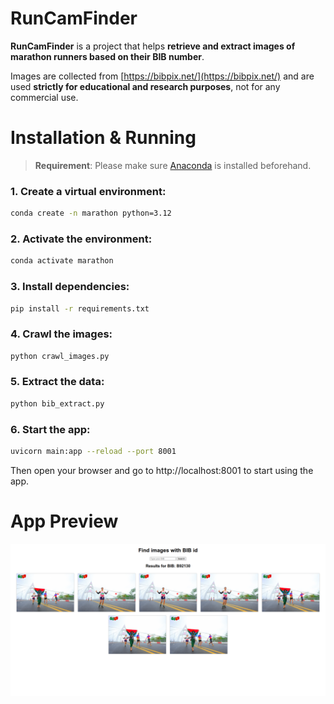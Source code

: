 # RunCamFinder
**RunCamFinder** is a project that helps **retrieve and extract images of marathon runners based on their BIB number**.

Images are collected from [https://bibpix.net/](https://bibpix.net/) and are used **strictly for educational and research purposes**, not for any commercial use.

# Installation & Running

> **Requirement**: Please make sure [Anaconda](https://www.anaconda.com/) is installed beforehand.

### 1. Create a virtual environment:
```bash
conda create -n marathon python=3.12
```

### 2. Activate the environment:
```bash
conda activate marathon
```

### 3. Install dependencies:
```bash
pip install -r requirements.txt 
```

### 4. Crawl the images:
```bash
python crawl_images.py
```

### 5. Extract the data:
```bash
python bib_extract.py
```

### 6. Start the app:
```bash
uvicorn main:app --reload --port 8001
```
Then open your browser and go to http://localhost:8001 to start using the app.

# App Preview

![](./readme_images/app_preview.png)

